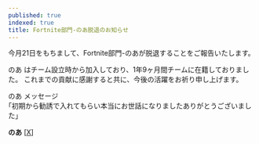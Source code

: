 ```yaml
---
published: true
indexed: true
title: Fortnite部門-のあ脱退のお知らせ
---
```


今月21日をもちまして、Fortnite部門-のあが脱退することをご報告いたします。

のあ はチーム設立時から加入しており、1年9ヶ月間チームに在籍しておりました。
これまでの貢献に感謝すると共に、今後の活躍をお祈り申し上げます。

のあ メッセージ  
｢初期から勧誘で入れてもらい本当にお世話になりましたありがとうございました」

**のあ** [[X](https://x.com/NOAHhhhhh156)]
